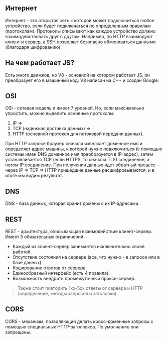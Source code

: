 ## Интернет
Интернет - это открытая сеть к которой может подключиться любое устройство, если будет подключаться по определенным правилам (протоколам). Протоколы описывают как каждое устройство должно взаимодействовать друг с другом. Например, по HTTP взаимодуют клиент и сервер, а SSH позволяет безопасно обмениваться данными (благодаря шифрованию). 

## На чем работает JS?
Есть много движков, но V8 - основной на котором работает JS, он преобразует его в машинный код. V8 написан на C++ и создан Google.  

## OSI
OSI - сетевая модель и имеет 7 уровней. Но, если максимально упростить, можно выделить основные протоколы:

1. IP => 
2. TCP (надежная доставка данных) =>
4. HTTP (основной протокол для потоковой передачи данных).

При HTTP запросе браузер сначала извелкает доменное имя и определяет адрес машины, к которой нужно подключиться (с помощью системы имен DNS доменное имя преобразуется в IP-адрес), затем устанавливается TCP (если HTTPS, то сначала TLS) соединение, а потом IP соединение. При получении данных идет обратный процесс - через IP => TCP => HTTP пришедшие данные расшифровываются, и в итоге мы видим результат.

## DNS 
DNS - база данных, которая хранит домены с их IP-адресами.

## REST
REST - архитектура, описывающая взаимодействие клиент-сервер. Имеет 5 обязательных ограничений:
* Каждый из клиент-сервер занимается исключительно своей работой.
* Отсутствие состояния на сервере (все, что нужно - в запросе или в базе данных).
* Кэширование ответов от сервера.
* Единообразный интерфейс (есть 4 правила).
* Возможность внедрить промежуточный прокси-сервер.
> Также стоит повторить 1xx-5xx ответы от сервера и HTTP (определение, методы запросов и заголовки).

## CORS
CORS - механизм, позволяющий делать кросс-доменные запросы с помощью специальных HTTP-заголовков. По умолчанию они запрещены.
